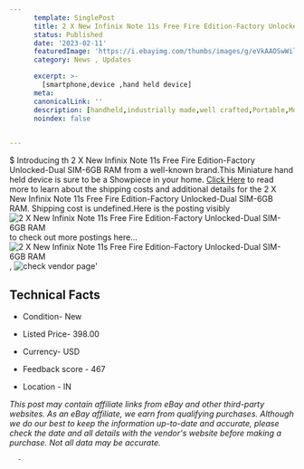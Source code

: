 ```yaml
---
      template: SinglePost
      title: 2 X New Infinix Note 11s Free Fire Edition-Factory Unlocked-Dual SIM-6GB RAM
      status: Published
      date: '2023-02-11'
      featuredImage: 'https://i.ebayimg.com/thumbs/images/g/eVkAAOSwWilh5nXN/s-l225.jpg'
      category: News , Updates

      excerpt: >-
        [smartphone,device ,hand held device]
      meta:
      canonicalLink: ''
      description: [handheld,industrially made,well crafted,Portable,Mobile,Compact,Convenient,Lightweight,Maneuverable,Man-portable,Miniature,Carriable,Hand-held,Light,Holdable,Transportable,Mobile device,Pocket-sized,On-the-go,Wireless,Cordless,Compact size,Convenient size, smartphone,device ,hand held device]
      noindex: false
      

---
```

$
      Introducing th 2 X New Infinix Note 11s Free Fire Edition-Factory Unlocked-Dual SIM-6GB RAM from a well-known brand.This Miniature hand held device is sure to be a Showpiece in your home. [Click Here](https://www.ebay.com/itm/314172575582?hash=item4926250f5e%3Ag%3AeVkAAOSwWilh5nXN&mkevt=1&mkcid=1&mkrid=711-53200-19255-0&campid=%253CePNCampaignId%253E&customid=%253CreferenceId%253E&toolid=10049) to read more to learn about the shipping costs and additional details for the 2 X New Infinix Note 11s Free Fire Edition-Factory Unlocked-Dual SIM-6GB RAM. Shipping cost is undefined.Here is the posting visibly ![2 X New Infinix Note 11s Free Fire Edition-Factory Unlocked-Dual SIM-6GB RAM](https://i.ebayimg.com/thumbs/images/g/eVkAAOSwWilh5nXN/s-l225.jpg) to check out more postings here... ![2 X New Infinix Note 11s Free Fire Edition-Factory Unlocked-Dual SIM-6GB RAM](https://i.ebayimg.com/images/g/eVkAAOSwWilh5nXN/s-l960.jpg), ![check vendor page](https://origin-galleryplus.ebayimg.com/ws/web/314172575582_2_0_1/225x225.jpg,https://origin-galleryplus.ebayimg.com/ws/web/314172575582_3_0_1/225x225.jpg,https://origin-galleryplus.ebayimg.com/ws/web/314172575582_4_0_1/225x225.jpg,https://origin-galleryplus.ebayimg.com/ws/web/314172575582_5_0_1/225x225.jpg,https://origin-galleryplus.ebayimg.com/ws/web/314172575582_6_0_1/225x225.jpg)'

      

 ## Technical Facts 



     
      

 - Condition- New 


      

 - Listed Price- 398.00 


      

 - Currency- USD 


      

 - Feedback score - 467 


      

 - Location - IN 


      
      

 *_This post may contain affiliate links from eBay and other third-party websites. As an eBay affiliate, we earn from qualifying purchases. Although we do our best to keep the information up-to-date and accurate, please check the date and all details with the vendor's website before making a purchase. Not all data may be accurate._*




      -
